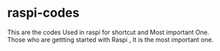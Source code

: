 # raspi-codes
This are the codes Used in raspi for shortcut and Most important One.
Those who are gettting started with Raspi , It is the most important one.

